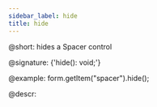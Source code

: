 ```yaml
---
sidebar_label: hide
title: hide
---          
```


@short: hides a Spacer control

@signature: {'hide(): void;'}

@example:
form.getItem("spacer").hide(); 

@descr:
